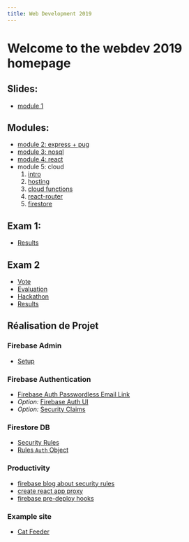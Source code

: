 ```yaml
---
title: Web Development 2019
---
```


# Welcome to the webdev 2019 homepage

## Slides:
* [module 1](./module1.html)

## Modules:

* [module 2: express + pug](./m2)
* [module 3: nosql](./m3)
* [module 4: react](./m4)
* module 5: cloud
  1. [intro](./m5/part1-intro)
  1. [hosting](./m5/part2-hosting)
  1. [cloud functions](./m5/part3-functions)
  1. [react-router](./m5/part4-react-router)
  1. [firestore](./m5/part5-firestore)


## Exam 1:

* [Results](https://docs.google.com/spreadsheets/d/e/2PACX-1vQTw17kTJ_V8UucCscd8DJiOikUlH22nHdQRRxG-wLiJmizTwh0sAHYAEDqOBdt7rVqpB3Z2TChUg8C/pubhtml?gid=991180652&single=true)

## Exam 2

* [Vote](https://cpinfo-m5-cloud-poll.firebaseapp.com)
* [Evaluation](https://docs.google.com/forms/d/e/1FAIpQLSeT7QqVglh3fZEJRZRT6egJV8nmBr5AoJDXKQUl1TKIquGnZg/viewform?usp=sf_link)
* [Hackathon](./m6)
* [Results](https://docs.google.com/spreadsheets/d/e/2PACX-1vQTw17kTJ_V8UucCscd8DJiOikUlH22nHdQRRxG-wLiJmizTwh0sAHYAEDqOBdt7rVqpB3Z2TChUg8C/pubhtml?gid=991180652&single=true)

## Réalisation de Projet

### Firebase Admin

* [Setup](https://firebase.google.com/docs/admin/setup)

### Firebase Authentication

* [Firebase Auth Passwordless Email Link](https://firebase.google.com/docs/auth/web/email-link-auth)
* _Option:_ [Firebase Auth UI](https://firebase.google.com/docs/auth/web/firebaseui)
* _Option:_ [Security Claims](https://firebase.google.com/docs/auth/admin/custom-claims)

### Firestore DB

* [Security Rules](https://firebase.google.com/docs/firestore/security/get-started)
* [Rules `Auth` Object](https://firebase.google.com/docs/reference/rules/rules.firestore.Request#auth)

### Productivity

* [firebase blog about security rules](https://firebase.googleblog.com/2019/03/firebase-security-rules-admin-sdk-tips.html)
* [create react app proxy](https://facebook.github.io/create-react-app/docs/proxying-api-requests-in-development)
* [firebase pre-deploy hooks](https://firebase.google.com/docs/cli/#hooks)

### Example site

* [Cat Feeder](https://github.com/codyzu/kitty-feeder)